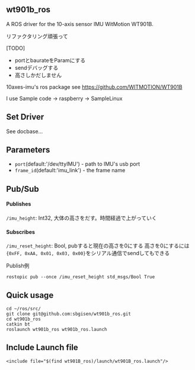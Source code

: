 ## wt901b_ros

A ROS driver for the 10-axis sensor IMU WitMotion WT901B.

リファクタリング頑張って

[TODO]
- portとbaurateをParamにする
- sendデバッグする
- 高さしかだしません

10axes-imu's ros package
see
https://github.com/WITMOTION/WT901B

I use Sample code -> raspberry -> SampleLinux 

## Set Driver
See docbase...

## Parameters
- `port`(default:'/dev/ttyIMU') - path to IMU's usb port
- `frame_id`(default:'imu_link') - the frame name


## Pub/Sub

#### Publishes
`/imu_height`: Int32, 大体の高さをだす。時間経過で上がっていく

#### Subscribes
`/imu_reset_height`: Bool, pubすると現在の高さを0にする
高さを0にするには`{0xFF, 0xAA, 0x01, 0x03, 0x00}`をシリアル通信でsendしてもできる

Publish例
```
rostopic pub --once /imu_reset_height std_msgs/Bool True
```

## Quick usage

```
cd ~/ros/src/
git clone git@github.com:sbgisen/wt901b_ros.git
cd wt901b_ros
catkin bt
roslaunch wt901b_ros wt901b_ros.launch 
```

## Include Launch file

```
<include file="$(find wt901B_ros)/launch/wt901B_ros.launch"/>
```
